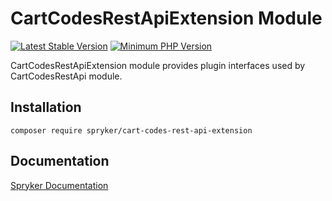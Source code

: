 # CartCodesRestApiExtension Module
[![Latest Stable Version](https://poser.pugx.org/spryker/cart-codes-rest-api-extension/v/stable.svg)](https://packagist.org/packages/spryker/cart-codes-rest-api-extension)
[![Minimum PHP Version](https://img.shields.io/badge/php-%3E%3D%207.4-8892BF.svg)](https://php.net/)

CartCodesRestApiExtension module provides plugin interfaces used by CartCodesRestApi module.

## Installation

```
composer require spryker/cart-codes-rest-api-extension
```

## Documentation

[Spryker Documentation](https://docs.spryker.com)

